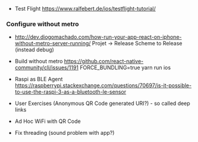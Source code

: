 
+ Test Flight
   https://www.ralfebert.de/ios/testflight-tutorial/


### Configure without metro
+ http://dev.diogomachado.com/how-run-your-app-react-on-iphone-without-metro-server-running/
Projet -> Release Scheme to Release (instead debug)

+ Build without metro
  https://github.com/react-native-community/cli/issues/1191
FORCE_BUNDLING=true yarn run ios

+ Raspi as BLE Agent
  https://raspberrypi.stackexchange.com/questions/70697/is-it-possible-to-use-the-raspi-3-as-a-bluetooth-le-sensor

+ User Exercises (Anonymous QR Code generated URI?) - so called deep links 

+ Ad Hoc WiFi with QR Code
+ Fix threading (sound problem with app?)